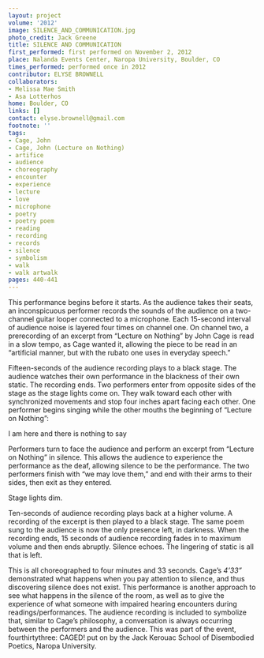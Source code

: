 ```yaml
---
layout: project
volume: '2012'
image: SILENCE_AND_COMMUNICATION.jpg
photo_credit: Jack Greene
title: SILENCE AND COMMUNICATION
first_performed: first performed on November 2, 2012
place: Nalanda Events Center, Naropa University, Boulder, CO
times_performed: performed once in 2012
contributor: ELYSE BROWNELL
collaborators:
- Melissa Mae Smith
- Asa Lotterhos
home: Boulder, CO
links: []
contact: elyse.brownell@gmail.com
footnote: ''
tags:
- Cage, John
- Cage, John (Lecture on Nothing)
- artifice
- audience
- choreography
- encounter
- experience
- lecture
- love
- microphone
- poetry
- poetry poem
- reading
- recording
- records
- silence
- symbolism
- walk
- walk artwalk
pages: 440-441
---
```


This performance begins before it starts. As the audience takes their seats, an inconspicuous performer records the sounds of the audience on a two-channel guitar looper connected to a microphone. Each 15-second interval of audience noise is layered four times on channel one. On channel two, a prerecording of an excerpt from “Lecture on Nothing” by John Cage is read in a slow tempo, as Cage wanted it, allowing the piece to be read in an “artificial manner, but with the rubato one uses in everyday speech.”

Fifteen-seconds of the audience recording plays to a black stage. The audience watches their own performance in the blackness of their own static. The recording ends. Two performers enter from opposite sides of the stage as the stage lights come on. They walk toward each other with synchronized movements and stop four inches apart facing each other. One performer begins singing while the other mouths the beginning of “Lecture on Nothing”:

I am here		and there is nothing to say

Performers turn to face the audience and perform an excerpt from “Lecture on Nothing” in silence. This allows the audience to experience the performance as the deaf, allowing silence to be the performance. The two performers finish with “we may love them,” and end with their arms to their sides, then exit as they entered.

Stage lights dim.

Ten-seconds of audience recording plays back at a higher volume. A recording of the excerpt is then played to a black stage. The same poem sung to the audience is now the only presence left, in darkness. When the recording ends, 15 seconds of audience recording fades in to maximum volume and then ends abruptly. Silence echoes. The lingering of static is all that is left.

This is all choreographed to four minutes and 33 seconds. Cage’s _4’33”_ demonstrated what happens when you pay attention to silence, and thus discovering silence does not exist. This performance is another approach to see what happens in the silence of the room, as well as to give the experience of what someone with impaired hearing encounters during readings/performances. The audience recording is included to symbolize that, similar to Cage’s philosophy, a conversation is always occurring between the performers and the audience. This was part of the event, fourthirtythree: CAGED! put on by the Jack Kerouac School of Disembodied Poetics, Naropa University.
